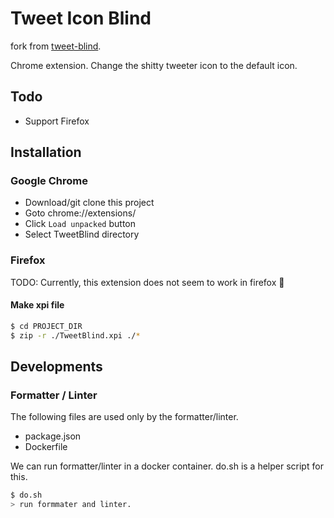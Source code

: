 Tweet Icon Blind
================

fork from [tweet-blind](https://github.com/mitsu-ksgr/tweet-blind).

Chrome extension.
Change the shitty tweeter icon to the default icon.


## Todo
- Support Firefox


## Installation
### Google Chrome

- Download/git clone this project
- Goto chrome://extensions/
- Click `Load unpacked` button
- Select TweetBlind directory


### Firefox
TODO: Currently, this extension does not seem to work in firefox 🤔

#### Make xpi file

```sh
$ cd PROJECT_DIR
$ zip -r ./TweetBlind.xpi ./*
```


## Developments
### Formatter / Linter

The following files are used only by the formatter/linter.

- package.json
- Dockerfile

We can run formatter/linter in a docker container.
do.sh is a helper script for this.

```sh
$ do.sh
> run formmater and linter.
```

